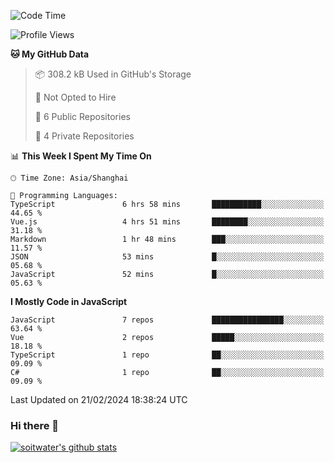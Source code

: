 <!--START_SECTION:waka-->
![Code Time](http://img.shields.io/badge/Code%20Time-3%2C144%20hrs%2013%20mins-blue)

![Profile Views](http://img.shields.io/badge/Profile%20Views-0-blue)

**🐱 My GitHub Data** 

> 📦 308.2 kB Used in GitHub's Storage 
 > 
> 🚫 Not Opted to Hire
 > 
> 📜 6 Public Repositories 
 > 
> 🔑 4 Private Repositories 
 > 
📊 **This Week I Spent My Time On** 

```text
🕑︎ Time Zone: Asia/Shanghai

💬 Programming Languages: 
TypeScript               6 hrs 58 mins       ███████████░░░░░░░░░░░░░░   44.65 % 
Vue.js                   4 hrs 51 mins       ████████░░░░░░░░░░░░░░░░░   31.18 % 
Markdown                 1 hr 48 mins        ███░░░░░░░░░░░░░░░░░░░░░░   11.57 % 
JSON                     53 mins             █░░░░░░░░░░░░░░░░░░░░░░░░   05.68 % 
JavaScript               52 mins             █░░░░░░░░░░░░░░░░░░░░░░░░   05.63 % 
```

**I Mostly Code in JavaScript** 

```text
JavaScript               7 repos             ████████████████░░░░░░░░░   63.64 % 
Vue                      2 repos             █████░░░░░░░░░░░░░░░░░░░░   18.18 % 
TypeScript               1 repo              ██░░░░░░░░░░░░░░░░░░░░░░░   09.09 % 
C#                       1 repo              ██░░░░░░░░░░░░░░░░░░░░░░░   09.09 % 
```




 Last Updated on 21/02/2024 18:38:24 UTC
<!--END_SECTION:waka-->

### Hi there 👋
[![soitwater's github stats](https://github-readme-stats.vercel.app/api?username=soitwater)](https://github.com/soitwater/github-readme-stats)
